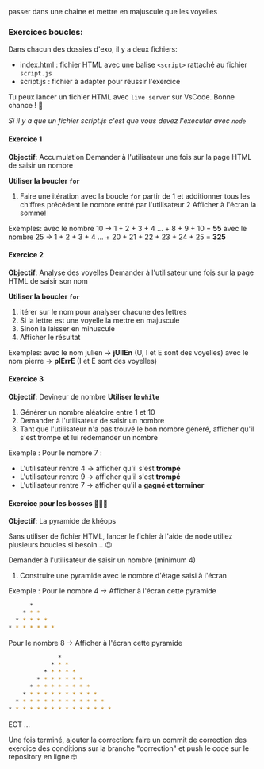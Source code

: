 passer dans une chaine et mettre en majuscule que les voyelles

### Exercices boucles:

Dans chacun des dossies d'exo, il y a deux fichiers:
- index.html : fichier HTML avec une balise `<script>` rattaché au fichier `script.js`
- script.js : fichier à adapter pour réussir l'exercice

Tu peux lancer un fichier HTML avec `live server` sur VsCode. Bonne chance ! 💪

*Si il y a que un fichier script.js c'est que vous devez l'executer avec `node`*


#### Exercice 1 

**Objectif**: Accumulation
Demander à l'utilisateur une fois sur la page HTML de saisir un nombre


**Utiliser la boucler `for`**

1. Faire une itération avec la boucle `for`
partir de 1 et additionner tous les chiffres précédent le nombre entré par l'utilisateur
2 Afficher à l'écran la somme!

Exemples: 
avec le nombre 10 -> 1 + 2 + 3 + 4 ... + 8 + 9 + 10 = **55**
avec le nombre 25 -> 1 + 2 + 3 + 4 ... + 20 + 21 + 22 + 23 + 24 + 25 = **325**

#### Exercice 2 

**Objectif**: Analyse des voyelles
Demander à l'utilisateur une fois sur la page HTML de saisir son nom


**Utiliser la boucler `for`**

1. itérer sur le nom pour analyser chacune des lettres
2. Si la lettre est une voyelle la mettre en majuscule
3. Sinon la laisser en minuscule
4. Afficher le résultat

Exemples: 
avec le nom julien -> **jUlIEn** (U, I et E sont des voyelles)
avec le nom pierre -> **pIErrE** (I et E sont des voyelles)


#### Exercice 3

**Objectif**: Devineur de nombre
**Utiliser le `while`**

1. Générer un nombre aléatoire entre 1 et 10
2. Demander à l'utilisateur de saisir un nombre
3. Tant que l'utilisateur n'a pas trouvé le bon nombre généré, afficher qu'il s'est trompé et lui redemander un nombre

Exemple :
Pour le nombre 7 :
- L'utilisateur rentre 4 -> afficher qu'il s'est **trompé**
- L'utilisateur rentre 9 -> afficher qu'il s'est **trompé**
- L'utilisateur rentre 7 -> afficher qu'il a **gagné et terminer**

#### Exercice pour les bosses 🏋️‍♂️🦁

**Objectif**: La pyramide de khéops

Sans utiliser de fichier HTML, lancer le fichier à l'aide de node
utiliez plusieurs boucles si besoin... 😉

Demander à l'utilisateur de saisir un nombre (minimum 4)
1. Construire une pyramide avec le nombre d'étage saisi à l'écran

Exemple :
Pour le nombre 4 -> Afficher à l'écran cette pyramide

```bash
      *
    * * *
  * * * * *
* * * * * * *
```

Pour le nombre 8 -> Afficher à l'écran cette pyramide

```bash
              *
            * * *
          * * * * *
        * * * * * * *
      * * * * * * * * *
    * * * * * * * * * * *
  * * * * * * * * * * * * *
* * * * * * * * * * * * * * * 
```

ECT ...


Une fois terminé, ajouter la correction: faire un commit de correction des exercice des conditions sur la branche "correction" et push le code sur le repository en ligne 🤓
